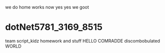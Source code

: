 we do home works now yes yes we goot
# dotNet5781_3169_8515
team script_kidz homework and stuff
HELLO COMRADDE
discombobulated WORLD 
